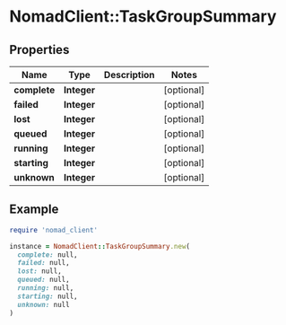 # NomadClient::TaskGroupSummary

## Properties

| Name | Type | Description | Notes |
| ---- | ---- | ----------- | ----- |
| **complete** | **Integer** |  | [optional] |
| **failed** | **Integer** |  | [optional] |
| **lost** | **Integer** |  | [optional] |
| **queued** | **Integer** |  | [optional] |
| **running** | **Integer** |  | [optional] |
| **starting** | **Integer** |  | [optional] |
| **unknown** | **Integer** |  | [optional] |

## Example

```ruby
require 'nomad_client'

instance = NomadClient::TaskGroupSummary.new(
  complete: null,
  failed: null,
  lost: null,
  queued: null,
  running: null,
  starting: null,
  unknown: null
)
```

